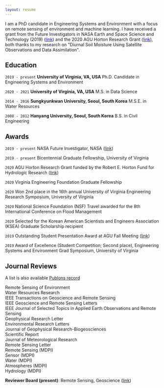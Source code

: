 ```yaml
---
layout: resume
---
```


I am a PhD candidate in Engineering Systems and Environment with a focus on remote sensing of environment and machine learning. I have received a grant from the Future Investigators in NASA Earth and Space Science and Technology (2019) ([<span style="color: blue">link</span>](https://news.virginia.edu/content/nasa-aids-uva-grad-student-soil-research-satellite)) and the 2020 AGU Horton Research Grant ([<span style="color: blue">link</span>](https://news.virginia.edu/content/big-questions-child-leads-phd-candidate-big-research)), both thanks to my research on "Diurnal Soil Moisture Using Satellite Observations and Data Assimilation".

## Education
`2019 - present`
__University of Virginia, VA, USA__
Ph.D. Candidate in Engineering Systems and Environment

`2020 - 2021`
__University of Virginia, VA, USA__
M.S. in Data Science

`2014 - 2016`
__Sungkyunkwan University, Seoul, South Korea__
M.S.E. in Water Resources

`2008 - 2012`
__Hanyang University, Seoul, South Korea__
B.S. in Civil Engineering


## Awards

`2019 - present`
NASA Future Investigator, NASA ([link](https://engineering.virginia.edu/hyunglok-kim%E2%80%99s-soil-moisture-proposal-earns-selection-nasa%E2%80%99s-%E2%80%98future-investigator%E2%80%99-program))

`2019 - present`
Bicentennial Graduate Fellowship, University of Virginia

`2020`
AGU Horton Research Grant funded by the Robert E. Horton Fund for Hydrologic Research ([link](https://news.virginia.edu/content/big-questions-child-leads-phd-candidate-big-research))

`2020`
Virginia Engineering Foundation Graduate Fellowship

`2020`
Won 2nd place in the 16th annual University of Virginia Engineering Research Symposium, University of Virginia

`2020`
National Science Foundation (NSF) Travel awarded for the 8th International Conference on Flood Management

`2020`
Selected for the Korean American Scientists and Engineers Association (KSEA) Graduate Scholarship recipient 

`2019`
Outstanding Student Presentation Award at AGU Fall Meeting ([link](https://engineering.virginia.edu/hyunglok-kim-lands-coveted-outstanding-student-presentation-award-agu-fall-meeting))

`2019`
Award of Excellence (Student Competition; Second place), Engineering Systems and Environment Grad Symposium, University 
 of Virginia

## Journal Reviews
A list is also available [Publons record](https://publons.com/researcher/1508356/hyunglok-kim/)

Remote Sensing of Environment\
Water Resources Research\
IEEE Transactions on Geoscience and Remote Sensing\
IEEE Geoscience and Remote Sensing Letters\
IEEE Journal of Selected Topics in Applied Earth Observations and Remote Sensing\
Geophysical Research Letter\
Environmental Research Letters\
Journal of Geophysical Research-Biogeosciences\
Scientific Report\
Journal of Meteorological Research\
Remote Sensing Letter\
Remote Sensing (MDPI)\
Sensor (MDPI)\
Water (MDPI)\
Atmospheres (MDPI)\
Hydrology (MDPI)

__Reviewer Board (present)__: Remote Sensing, Geoscience ([link](https://www.mdpi.com/journal/remotesensing/submission_reviewers))



<!-- ### Footer

Last updated: May 2013 -->


